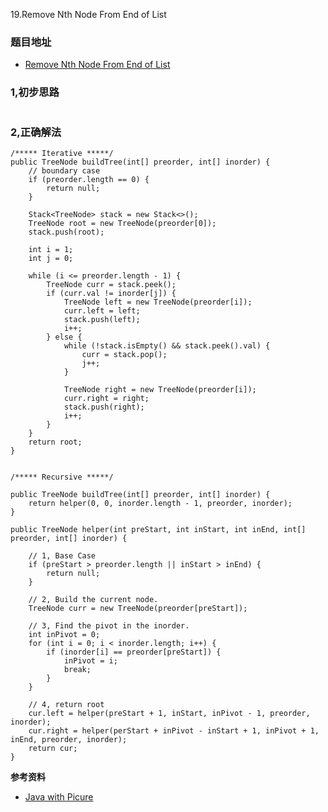 19.Remove Nth Node From End of List

### 题目地址
- [Remove Nth Node From End of List](https://leetcode.com/problems/remove-nth-node-from-end-of-list/)

### 1,初步思路

```

```

### 2,正确解法

```
/***** Iterative *****/
public TreeNode buildTree(int[] preorder, int[] inorder) {
    // boundary case
    if (preorder.length == 0) {
        return null;
    }

    Stack<TreeNode> stack = new Stack<>();
    TreeNode root = new TreeNode(preorder[0]);
    stack.push(root);

    int i = 1;
    int j = 0;

    while (i <= preorder.length - 1) {
        TreeNode curr = stack.peek();
        if (curr.val != inorder[j]) {
            TreeNode left = new TreeNode(preorder[i]);
            curr.left = left;
            stack.push(left);
            i++;
        } else {
            while (!stack.isEmpty() && stack.peek().val) {
                curr = stack.pop();
                j++;
            }

            TreeNode right = new TreeNode(preorder[i]);
            curr.right = right;
            stack.push(right);
            i++;
        }
    }
    return root;
}


/***** Recursive *****/

public TreeNode buildTree(int[] preorder, int[] inorder) {
    return helper(0, 0, inorder.length - 1, preorder, inorder);
}

public TreeNode helper(int preStart, int inStart, int inEnd, int[] preorder, int[] inorder) {

    // 1, Base Case
    if (preStart > preorder.length || inStart > inEnd) {
        return null;
    }

    // 2, Build the current node.
    TreeNode curr = new TreeNode(preorder[preStart]);

    // 3, Find the pivot in the inorder.
    int inPivot = 0;
    for (int i = 0; i < inorder.length; i++) {
        if (inorder[i] == preorder[preStart]) {
            inPivot = i;
            break;
        }
    }

    // 4, return root
    cur.left = helper(preStart + 1, inStart, inPivot - 1, preorder, inorder);
    cur.right = helper(perStart + inPivot - inStart + 1, inPivot + 1, inEnd, preorder, inorder);
    return cur;
}
```

**参考资料**
- [Java with Picure](https://leetcode.com/problems/construct-binary-tree-from-preorder-and-inorder-traversal/discuss/683377/Java-with-Picture)